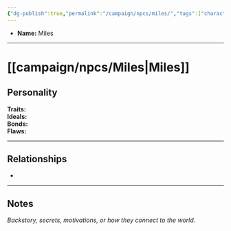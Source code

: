```yaml
---
{"dg-publish":true,"permalink":"/campaign/npcs/miles/","tags":["character","npc"],"created":"2025-10-28T21:43:26.253-07:00","updated":"2025-10-28T22:52:08.525-07:00"}
---
```



<p><span><ul>
<li dir="auto"><strong>Name:</strong> Miles</li>
</ul></span></p>

---

# [[campaign/npcs/Miles\|Miles]]

## Personality
**Traits:**  
**Ideals:**  
**Bonds:**  
**Flaws:**  

---

## Relationships
- 

---

## Notes
*Backstory, secrets, motivations, or how they connect to the world.*